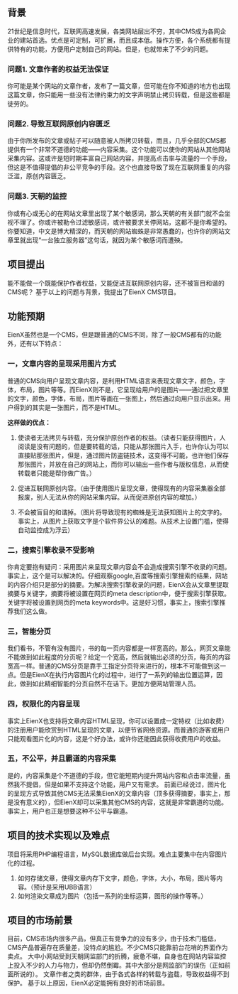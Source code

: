 ## 背景 ##
21世纪是信息时代，互联网高速发展，各类网站层出不穷，其中CMS成为各网企业的建站首选。优点是可定制，可扩展，而且成本低。操作方便，各个系统都有提供特有的功能，方便用户定制自己的网站。但是，也就带来了不少的问题。
### 问题1. 文章作者的权益无法保证 ###
你可能是某个网站的文章作者，发布了一篇文章，但可能在你不知道的地方也出现这篇文章，你只能用一些没有法律约束力的文字声明禁止拷贝转载，但是这些都是徒劳的。
### 问题2. 导致互联网原创内容匮乏 ###
由于你所发布的文章或帖子可以随意被人所拷贝转载，而且，几乎全部的CMS都提供有一个非常不道德的功能——内容采集。这个功能可以使你的网站从其他网站采集内容。这或许是短时期丰富自己网站内容，并提高点击率与流量的一个手段，但这是不值得提倡的非公平竞争的手段。这个也直接导致了现在互联网重复的内容泛滥，原创内容匮乏。
### 问题3. 天朝的监控 ###
你或有心或无心的在网站文章里出现了某个敏感词，那么天朝的有关部门就不会坐视不理了。你或许被勒令过滤敏感词，或许被要求关停网站，这都不是你希望的。你要知道，中文是博大精深的，而天朝的网站蜘蛛是非常愚蠢的，也许你的网站文章里就出现“一台独立服务器”这句话，就因为某个敏感词而遭殃。

## 项目提出 ##
能不能做一个既能保护作者权益，又能促进互联网原创内容，还不被盲目和谐的CMS呢？
基于以上的问题与背景，我提出了EienX CMS项目。

## 功能预期 ##
EienX虽然也是一个CMS，但是跟普通的CMS不同，除了一般CMS都有的功能外，还有以下特点：

### 一，文章内容的呈现采用图片方式 ###
普通的CMS向用户呈现文章内容，是利用HTML语言来表现文章文字，颜色，字体，布局，图片等等。而EienX则不是，它呈现给用户的是图片——通过把文章里的文字，颜色，字体，布局，图片等画在一张图上，然后通过向用户显示出来。用户得到的其实是一张图片，而不是HTML。

**这样做的优点：**

1. 使读者无法拷贝与转载，充分保护原创作者的权益。（读者只能获得图片，人阅读是没有问题的，但是要转载的话，只能从那张图片入手，也许你认为可以直接贴那张图片，但是，通过图片防盗链技术，这变得不可能，也许他们保存那张图片，并放在自己的网站上，而你可以输出一些作者与版权信息，从而使转载者只能是帮你做广告。）

2. 促进互联网原创内容。（由于使用图片呈现文章，使得现有的内容采集器全部报废，别人无法从你的网站采集内容。从而促进原创内容的增加。）

3. 不会被盲目的和谐掉。（图片将导致现有的蜘蛛是无法获知图片上的文字的。事实上，从图片上获取文字是个软件界公认的难题。从技术上设置门槛，使得自动监控成为浮云）

### 二，搜索引擎收录不受影响 ###
你肯定要抱有疑问：采用图片来呈现文章内容会不会造成搜索引擎不收录的问题。事实上，这个是可以解决的。仔细观察google,百度等搜索引擎搜索的结果，网站的内容介绍只是部分的摘要。为解决搜索引擎收录的问题，EienX会从文章里提取摘要与关键字，摘要将被设置在网页的meta description中，便于搜索引擎获取。关键字将被设置到网页的meta keywords中。这是好习惯，事实上，搜索引擎推荐我们这么做。

### 三，智能分页 ###
我们看书，不管有没有图片，书的每一页内容都是一样宽高的。那么，网页文章能不能做到如此程度的分页呢？给定一个宽高，然后就输出必须的分页，每页的内容宽高一样。普通的CMS分页是靠手工指定分页符来进行的，根本不可能做到这一点。但是EienX在执行内容图片化的过程中，进行了一系列的输出位置运算，因此，做到如此精细智能的分页自然不在话下。更加方便网站管理人员。

### 四，权限化的内容呈现 ###
事实上EienX也支持将文章内容HTML呈现，你可以设置成一定特权（比如收费）的注册用户能欣赏到HTML呈现的文章，以便节省网络资源。而普通的游客或用户只能观看图片化的内容，这是个好办法，或许你还能因此获得收费用户的收益。

### 五，不公平，并且霸道的内容采集 ###
是的，内容采集是个不道德的手段，但它能短期内提升网站内容和点击率流量，虽然我不提倡，但是如果不支持这个功能，用户又有需求。
前面已经说过，图片化的呈现方式导致其他CMS无法采集EienX的文章内容（顶多获得摘要，事实上，那是没有意义的），但EienX却可以采集其他CMS的内容，这就是非常霸道的功能。事实上，用户也正是想要这种不公平与霸道。

## 项目的技术实现以及难点 ##
项目将采用PHP编程语言，MySQL数据库做后台实现。难点主要集中在内容图片化的过程。
1. 如何存储文章，使得文章内存下文字，颜色，字体，大小，布局，图片等内容。（预计是采用UBB语言）
2. 如何渲染文章成为图片（包括一系列的坐标运算，图形的操作等等。）

## 项目的市场前景 ##
目前，CMS市场内很多产品，但真正有竞争力的没有多少，由于技术门槛低，CMS产品普遍存在质量差，没特点的尴尬。不少CMS只能靠前台花哨的界面作为卖点。
大中小网站受到天朝网监部门的折腾，疲惫不堪，自身也在网站内容监控上投入不少的人力与物力，但却仍然倒霉。其中大部分是网监部门的误伤（正如前面所说的）。
文章作者之类的群体，由于各式各样的转载与盗载，导致权益得不到保护。
基于以上原因，EienX必定能拥有良好的市场前景。